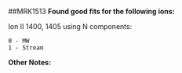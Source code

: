 ##MRK1513
**Found good fits for the following ions:**

Ion II 1400, 1405 using N components:
```
0 - MW
1 - Stream
```


**Other Notes:**

